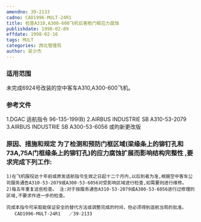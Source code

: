 ```yaml
---
amendno: 39-2133
cadno: CAD1996-MULT-24R1
title: 检查A310,A300-600飞机后客舱门框应力腐蚀
publishdate: 1998-02-09
effdate: 1998-02-16
tags: MULT
categories: 西北管理局
author: 吴少杰
---
```


### 适用范围 
未完成6924号改装的空中客车A310,A300-600飞机。

<!--more-->
### 参考文件
1.DGAC 适航指令 96-135-199(B)     2.AIRBUS INDUSTRIE SB A310-53-2079     3.AIRBUS INDUSTRIE SB A300-53-6056 
或昀新更改版

### 原因、措施和规定 为了检测和预防门框区域(梁缘条上的铆钉孔和73A,75A门框缘条上的铆钉孔)的应力腐蚀扩展而影响结构完整性 ,要求完成下列工作: 
    1)在飞机服役达十年前或原发适航指令生效之日起十二个月内,以后到者为准,根据空中客车公司服务通告A310-53-2079或A300-53-6056对受影响区域进行检查,如需要则进行维修。 
    2)每五年重复这些检查。 注:对于按服务通告A310-53-2079或A300-53-6056进行过修理的区域,不要求作进一步的检查。 

    完成本指令可采取能保证安全的替代方法或调整完成的时间，但必须得到适航当局的批准。
       CAD1996-MULT-24R1   ／39-2133 
